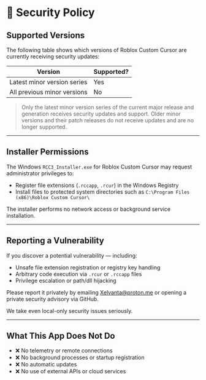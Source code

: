 # 🔐 Security Policy

## Supported Versions

The following table shows which versions of Roblox Custom Cursor are currently receiving security updates:


| Version            | Supported?    |
| ------------------ | ------------- |
| Latest minor version series  | Yes |
| All previous minor versions  | No  |

> Only the latest minor version series of the current major release and generation receives security updates and support. Older minor versions and their patch releases do not receive updates and are no longer supported.

---

## Installer Permissions

The Windows `RCC3_Installer.exe` for Roblox Custom Cursor may request administrator privileges to:
- Register file extensions (`.rccapp`, `.rcur`) in the Windows Registry
- Install files to protected system directories such as `C:\Program Files (x86)\Roblox Custom Cursor\`

The installer performs no network access or background service installation.

---

## Reporting a Vulnerability

If you discover a potential vulnerability — including:
- Unsafe file extension registration or registry key handling
- Arbitrary code execution via `.rcur` or `.rccapp` files
- Privilege escalation or path/dll hijacking

Please report it privately by emailing [Xelvanta@proton.me](mailto:Xelvanta@proton.me) or opening a private security advisory via GitHub.

We take even local-only security issues seriously.

---

## What This App Does **Not** Do

- ❌ No telemetry or remote connections  
- ❌ No background processes or startup registration  
- ❌ No automatic updates  
- ❌ No use of external APIs or cloud services  
